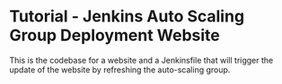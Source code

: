 Tutorial - Jenkins Auto Scaling Group Deployment Website
=======================================================

This is the codebase for a website and a Jenkinsfile that will trigger the update of the website by refreshing the auto-scaling group.
